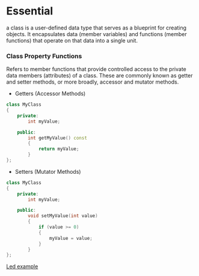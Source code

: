 # Essential

a class is a user-defined data type that serves as a blueprint for creating
objects. It encapsulates data (member variables) and functions (member
functions) that operate on that data into a single unit.

### Class Property Functions 

Refers to member functions that provide controlled access to the private data
members (attributes) of a class. These are commonly known as getter and setter
methods, or more broadly, accessor and mutator methods.

- Getters (Accessor Methods)

```Cpp
class MyClass
{
    private:
        int myValue;

    public:
        int getMyValue() const
        { 
            return myValue;
        }
};
```

- Setters (Mutator Methods)

```cpp
class MyClass
{
    private:
        int myValue;

    public:
        void setMyValue(int value)
        { 
            if (value >= 0)
            {
                myValue = value;
            }
        }
};
```

[Led example](App/Src/property_fn.cpp)